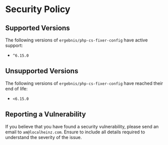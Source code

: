 # Security Policy

## Supported Versions

The following versions of `ergebnis/php-cs-fixer-config` have active support:

- `^6.15.0`

## Unsupported Versions

The following versions of `ergebnis/php-cs-fixer-config` have reached their end of life:

- `<6.15.0`

## Reporting a Vulnerability

If you believe that you have found a security vulnerability, please send an email to `am@localheinz.com`. Ensure to include all details required to understand the severity of the issue.
